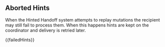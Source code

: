 ## Aborted Hints

When the Hinted Handoff system attempts to replay mutations the recipient may still fail to process them. When this happens hints are kept on the coordinator and delivery is retried later.  
  
{{failedHints}}



